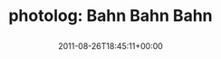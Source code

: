 ---
retweeted: false
source: <a href="http://posterous.com" rel="nofollow">Posterous</a>
entities:
  hashtags: []
  symbols: []
  user_mentions: []
  urls:
  - url: http://t.co/mSPQT6u
    expanded_url: http://post.ly/2zvY3
    display_url: post.ly/2zvY3
    indices:
    - '25'
    - '44'
display_text_range:
- '0'
- '44'
favorite_count: '0'
id_str: '107161683872595969'
truncated: false
retweet_count: '0'
id: '107161683872595969'
possibly_sensitive: false
created_at: Fri Aug 26 18:45:11 +0000 2011
favorited: false
full_text: 'photolog: Bahn Bahn Bahn'
lang: in
quote_url: http://post.ly/2zvY3
tags:
- pesos/twitter
date: '2011-08-26T18:45:11+00:00'
src: https://twitter.com/bascht/status/107161683872595969
original_url: https://twitter.com/bascht/status/107161683872595969
type: twitter_tweet
text: 'photolog: Bahn Bahn Bahn'
title: 'photolog: Bahn Bahn Bahn

  '

---